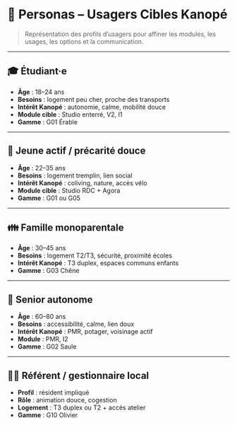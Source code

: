 # 👥 Personas – Usagers Cibles Kanopé

> Représentation des profils d’usagers pour affiner les modules, les usages, les options et la communication.

---

## 🎓 Étudiant·e

- **Âge** : 18–24 ans
- **Besoins** : logement peu cher, proche des transports
- **Intérêt Kanopé** : autonomie, calme, mobilité douce
- **Module cible** : Studio enterré, V2, I1
- **Gamme** : G01 Érable

---

## 👷 Jeune actif / précarité douce

- **Âge** : 22–35 ans
- **Besoins** : logement tremplin, lien social
- **Intérêt Kanopé** : coliving, nature, accès vélo
- **Module cible** : Studio RDC + Agora
- **Gamme** : G01 ou G05

---

## 👪 Famille monoparentale

- **Âge** : 30–45 ans
- **Besoins** : logement T2/T3, sécurité, proximité écoles
- **Intérêt Kanopé** : T3 duplex, espaces communs enfants
- **Gamme** : G03 Chêne

---

## 🧓 Senior autonome

- **Âge** : 60–80 ans
- **Besoins** : accessibilité, calme, lien doux
- **Intérêt Kanopé** : PMR, potager, voisinage actif
- **Module** : PMR, I2
- **Gamme** : G02 Saule

---

## 🧑‍🔧 Référent / gestionnaire local

- **Profil** : résident impliqué
- **Rôle** : animation douce, cogestion
- **Logement** : T3 duplex ou T2 + accès atelier
- **Gamme** : G10 Olivier
